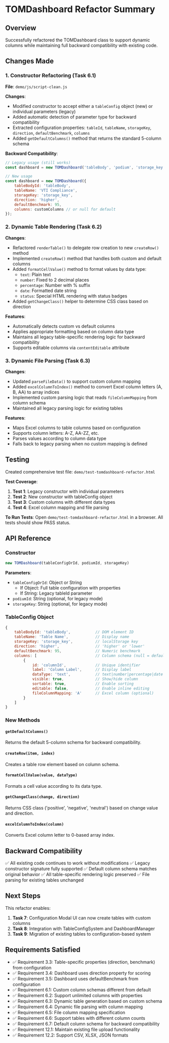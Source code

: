 # TOMDashboard Refactor Summary

## Overview
Successfully refactored the TOMDashboard class to support dynamic columns while maintaining full backward compatibility with existing code.

## Changes Made

### 1. Constructor Refactoring (Task 6.1)

**File**: `demo/js/script-clean.js`

**Changes**:
- Modified constructor to accept either a `tableConfig` object (new) or individual parameters (legacy)
- Added automatic detection of parameter type for backward compatibility
- Extracted configuration properties: `tableId`, `tableName`, `storageKey`, `direction`, `defaultBenchmark`, `columns`
- Added `getDefaultColumns()` method that returns the standard 5-column schema

**Backward Compatibility**:
```javascript
// Legacy usage (still works)
const dashboard = new TOMDashboard('tableBody', 'podium', 'storage_key');

// New usage
const dashboard = new TOMDashboard({
    tableBodyId: 'tableBody',
    tableName: 'VTI Compliance',
    storageKey: 'storage_key',
    direction: 'higher',
    defaultBenchmark: 95,
    columns: customColumns // or null for default
});
```

### 2. Dynamic Table Rendering (Task 6.2)

**Changes**:
- Refactored `renderTable()` to delegate row creation to new `createRow()` method
- Implemented `createRow()` method that handles both custom and default columns
- Added `formatCellValue()` method to format values by data type:
  - `text`: Plain text
  - `number`: Fixed to 2 decimal places
  - `percentage`: Number with % suffix
  - `date`: Formatted date string
  - `status`: Special HTML rendering with status badges
- Added `getChangeClass()` helper to determine CSS class based on direction

**Features**:
- Automatically detects custom vs default columns
- Applies appropriate formatting based on column data type
- Maintains all legacy table-specific rendering logic for backward compatibility
- Supports editable columns via `contentEditable` attribute

### 3. Dynamic File Parsing (Task 6.3)

**Changes**:
- Updated `parseFileData()` to support custom column mapping
- Added `excelColumnToIndex()` method to convert Excel column letters (A, B, AA) to array indices
- Implemented custom parsing logic that reads `fileColumnMapping` from column schema
- Maintained all legacy parsing logic for existing tables

**Features**:
- Maps Excel columns to table columns based on configuration
- Supports column letters: A-Z, AA-ZZ, etc.
- Parses values according to column data type
- Falls back to legacy parsing when no custom mapping is defined

## Testing

Created comprehensive test file: `demo/test-tomdashboard-refactor.html`

**Test Coverage**:
1. **Test 1**: Legacy constructor with individual parameters
2. **Test 2**: New constructor with tableConfig object
3. **Test 3**: Custom columns with different data types
4. **Test 4**: Excel column mapping and file parsing

**To Run Tests**:
Open `demo/test-tomdashboard-refactor.html` in a browser. All tests should show PASS status.

## API Reference

### Constructor

```javascript
new TOMDashboard(tableConfigOrId, podiumId, storageKey)
```

**Parameters**:
- `tableConfigOrId`: Object or String
  - If Object: Full table configuration with properties
  - If String: Legacy tableId parameter
- `podiumId`: String (optional, for legacy mode)
- `storageKey`: String (optional, for legacy mode)

### TableConfig Object

```javascript
{
    tableBodyId: 'tableBody',           // DOM element ID
    tableName: 'Table Name',            // Display name
    storageKey: 'storage_key',          // localStorage key
    direction: 'higher',                // 'higher' or 'lower'
    defaultBenchmark: 95,               // Numeric benchmark
    columns: [                          // Column schema (null = default)
        {
            id: 'columnId',             // Unique identifier
            label: 'Column Label',      // Display label
            dataType: 'text',           // text|number|percentage|date|status
            visible: true,              // Show/hide column
            sortable: true,             // Enable sorting
            editable: false,            // Enable inline editing
            fileColumnMapping: 'A'      // Excel column (optional)
        }
    ]
}
```

### New Methods

#### `getDefaultColumns()`
Returns the default 5-column schema for backward compatibility.

#### `createRow(item, index)`
Creates a table row element based on column schema.

#### `formatCellValue(value, dataType)`
Formats a cell value according to its data type.

#### `getChangeClass(change, direction)`
Returns CSS class ('positive', 'negative', 'neutral') based on change value and direction.

#### `excelColumnToIndex(column)`
Converts Excel column letter to 0-based array index.

## Backward Compatibility

✅ All existing code continues to work without modifications
✅ Legacy constructor signature fully supported
✅ Default column schema matches original behavior
✅ All table-specific rendering logic preserved
✅ File parsing for existing tables unchanged

## Next Steps

This refactor enables:
1. **Task 7**: Configuration Modal UI can now create tables with custom columns
2. **Task 8**: Integration with TableConfigSystem and DashboardManager
3. **Task 9**: Migration of existing tables to configuration-based system

## Requirements Satisfied

- ✅ Requirement 3.3: Table-specific properties (direction, benchmark) from configuration
- ✅ Requirement 3.4: Dashboard uses direction property for scoring
- ✅ Requirement 3.5: Dashboard uses defaultBenchmark from configuration
- ✅ Requirement 6.1: Custom column schemas different from default
- ✅ Requirement 6.2: Support unlimited columns with properties
- ✅ Requirement 6.3: Dynamic table generation based on custom schema
- ✅ Requirement 6.4: Dynamic file parsing with column mapping
- ✅ Requirement 6.5: File column mapping specification
- ✅ Requirement 6.6: Support tables with different column counts
- ✅ Requirement 6.7: Default column schema for backward compatibility
- ✅ Requirement 12.1: Maintain existing file upload functionality
- ✅ Requirement 12.2: Support CSV, XLSX, JSON formats
